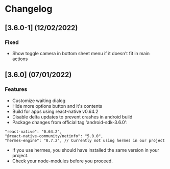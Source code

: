 # Changelog

## [3.6.0-1] (12/02/2022)

### Fixed

- Show toggle camera in bottom sheet menu if it doesn't fit in main actions

## [3.6.0] (07/01/2022)

### Features 

- Customize waiting dialog
- Hide more options button and it's contents
- Build for apps using react-native v0.64.2
- Disable delta updates to prevent crashes in android build
- Package changes from official tag 'android-sdk-3.6.0':
```shell
"react-native": "0.64.2",
"@react-native-community/netinfo": "5.0.0",
"hermes-engine": "0.7.2", // Currently not using hermes in our project
```
- If you use hermes, you should have installed the same version in your project.
- Check your node-modules before you proceed.
